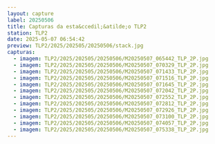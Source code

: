 ```yaml
---
layout: capture
label: 20250506
title: Capturas da esta&ccedil;&atilde;o TLP2
station: TLP2
date: 2025-05-07 06:54:42
preview: TLP2/2025/202505/20250506/stack.jpg
capturas:
  - imagem: TLP2/2025/202505/20250506/M20250507_065442_TLP_2P.jpg
  - imagem: TLP2/2025/202505/20250506/M20250507_070329_TLP_2P.jpg
  - imagem: TLP2/2025/202505/20250506/M20250507_071433_TLP_2P.jpg
  - imagem: TLP2/2025/202505/20250506/M20250507_071516_TLP_2P.jpg
  - imagem: TLP2/2025/202505/20250506/M20250507_071645_TLP_2P.jpg
  - imagem: TLP2/2025/202505/20250506/M20250507_072042_TLP_2P.jpg
  - imagem: TLP2/2025/202505/20250506/M20250507_072552_TLP_2P.jpg
  - imagem: TLP2/2025/202505/20250506/M20250507_072812_TLP_2P.jpg
  - imagem: TLP2/2025/202505/20250506/M20250507_072926_TLP_2P.jpg
  - imagem: TLP2/2025/202505/20250506/M20250507_073100_TLP_2P.jpg
  - imagem: TLP2/2025/202505/20250506/M20250507_074057_TLP_2P.jpg
  - imagem: TLP2/2025/202505/20250506/M20250507_075338_TLP_2P.jpg
---
```

